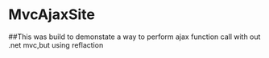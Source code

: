 # MvcAjaxSite

##This was build to demonstate a way to perform ajax function call with out .net mvc,but using reflaction
